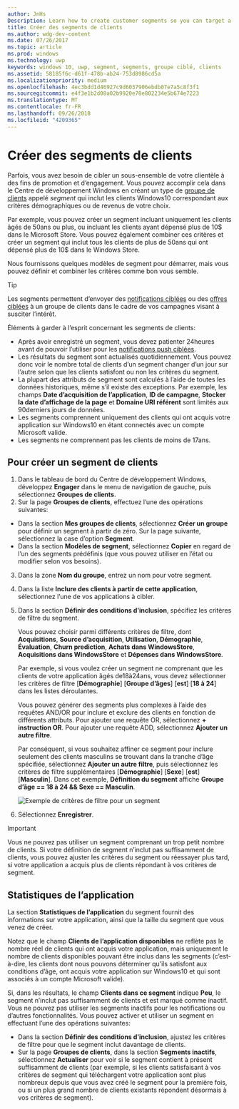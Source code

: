 ```yaml
---
author: JnHs
Description: Learn how to create customer segments so you can target a subset of your customer base for promotional or engagement purposes.
title: Créer des segments de clients
ms.author: wdg-dev-content
ms.date: 07/26/2017
ms.topic: article
ms.prod: windows
ms.technology: uwp
keywords: windows 10, uwp, segment, segments, groupe ciblé, clients
ms.assetid: 58185f6c-d61f-478b-ab24-753d8986cd5a
ms.localizationpriority: medium
ms.openlocfilehash: 4ec3bdd1d46927c9d6037906ebdb07e7a5c8f3f1
ms.sourcegitcommit: e4f3e1b2d08a02b9920e78e802234e5b674e7223
ms.translationtype: MT
ms.contentlocale: fr-FR
ms.lasthandoff: 09/26/2018
ms.locfileid: "4209365"
---
```

# <a name="create-customer-segments"></a>Créer des segments de clients

Parfois, vous avez besoin de cibler un sous-ensemble de votre clientèle à des fins de promotion et d’engagement. Vous pouvez accomplir cela dans le Centre de développement Windows en créant un type de [groupe de clients](create-customer-groups.md) appelé *segment* qui inclut les clients Windows10 correspondant aux critères démographiques ou de revenus de votre choix.

Par exemple, vous pouvez créer un segment incluant uniquement les clients âgés de 50ans ou plus, ou incluant les clients ayant dépensé plus de 10$ dans le Microsoft Store. Vous pouvez également combiner ces critères et créer un segment qui inclut tous les clients de plus de 50ans qui ont dépensé plus de 10$ dans le Windows Store. 

Nous fournissons quelques modèles de segment pour démarrer, mais vous pouvez définir et combiner les critères comme bon vous semble.

> [!TIP]
> Les segments permettent d’envoyer des [notifications ciblées](send-push-notifications-to-your-apps-customers.md) ou des [offres ciblées](use-targeted-offers-to-maximize-engagement-and-conversions.md) à un groupe de clients dans le cadre de vos campagnes visant à susciter l’intérêt.

Éléments à garder à l’esprit concernant les segments de clients:
- Après avoir enregistré un segment, vous devez patienter 24heures avant de pouvoir l’utiliser pour les [notifications push ciblées](send-push-notifications-to-your-apps-customers.md).
- Les résultats du segment sont actualisés quotidiennement. Vous pouvez donc voir le nombre total de clients d’un segment changer d’un jour sur l’autre selon que les clients satisfont ou non les critères du segment.
- La plupart des attributs de segment sont calculés à l’aide de toutes les données historiques, même s’il existe des exceptions. Par exemple, les champs **Date d’acquisition de l’application**, **ID de campagne**, **Stocker la date d’affichage de la page** et **Domaine URI référent** sont limités aux 90derniers jours de données.
- Les segments comprennent uniquement des clients qui ont acquis votre application sur Windows10 en étant connectés avec un compte Microsoft valide. 
- Les segments ne comprennent pas les clients de moins de 17ans.

## <a name="to-create-a-customer-segment"></a>Pour créer un segment de clients

1.  Dans le tableau de bord du Centre de développement Windows, développez **Engager** dans le menu de navigation de gauche, puis sélectionnez **Groupes de clients**.
2.  Sur la page **Groupes de clients**, effectuez l’une des opérations suivantes:
 - Dans la section **Mes groupes de clients**, sélectionnez **Créer un groupe** pour définir un segment à partir de zéro. Sur la page suivante, sélectionnez la case d’option **Segment**.
 - Dans la section **Modèles de segment**, sélectionnez **Copier** en regard de l’un des segments prédéfinis (que vous pouvez utiliser en l’état ou modifier selon vos besoins).
3.  Dans la zone **Nom du groupe**, entrez un nom pour votre segment.
4.  Dans la liste **Inclure des clients à partir de cette application**, sélectionnez l’une de vos applications à cibler.
5.  Dans la section **Définir des conditions d’inclusion**, spécifiez les critères de filtre du segment.

    Vous pouvez choisir parmi différents critères de filtre, dont **Acquisitions**, **Source d’acquisition**, **Utilisation**, **Démographie**, **Évaluation**, **Churn prediction**, **Achats dans WindowsStore**, **Acquisitions dans WindowsStore** et **Dépenses dans WindowsStore**.

    Par exemple, si vous voulez créer un segment ne comprenant que les clients de votre application âgés de18à24ans, vous devez sélectionner les critères de filtre [**Démographie**] [**Groupe d’âges**] [**est**] [**18 à 24**] dans les listes déroulantes.

    Vous pouvez générer des segments plus complexes à l’aide des requêtes AND/OR pour inclure et exclure des clients en fonction de différents attributs. Pour ajouter une requête OR, sélectionnez **+ instruction OR**. Pour ajouter une requête ADD, sélectionnez **Ajouter un autre filtre**.

    Par conséquent, si vous souhaitez affiner ce segment pour inclure seulement des clients masculins se trouvant dans la tranche d’âge spécifiée, sélectionnez **Ajouter un autre filtre**, puis sélectionnez les critères de filtre supplémentaires [**Démographie**] [**Sexe**] [**est**] [**Masculin**]. Dans cet exemple, **Définition du segment** affiche **Groupe d’âge == 18 à 24 &amp;&amp; Sexe == Masculin**.

    ![Exemple de critères de filtre pour un segment](images/create-segment-inclusions.png)
6. Sélectionnez **Enregistrer**.

> [!IMPORTANT]
> Vous ne pouvez pas utiliser un segment comprenant un trop petit nombre de clients. Si votre définition de segment n’inclut pas suffisamment de clients, vous pouvez ajuster les critères du segment ou réessayer plus tard, si votre application a acquis plus de clients répondant à vos critères de segment.


## <a name="app-statistics"></a>Statistiques de l’application

La section **Statistiques de l’application** du segment fournit des informations sur votre application, ainsi que la taille du segment que vous venez de créer.

Notez que le champ **Clients de l’application disponibles** ne reflète pas le nombre réel de clients qui ont acquis votre application, mais uniquement le nombre de clients disponibles pouvant être inclus dans les segments (c’est-à-dire, les clients dont nous pouvons déterminer qu’ils satisfont aux conditions d’âge, ont acquis votre application sur Windows10 et qui sont associés à un compte Microsoft valide).

Si, dans les résultats, le champ **Clients dans ce segment** indique **Peu**, le segment n’inclut pas suffisamment de clients et est marqué comme inactif. Vous ne pouvez pas utiliser les segments inactifs pour les notifications ou d’autres fonctionnalités. Vous pouvez activer et utiliser un segment en effectuant l’une des opérations suivantes:

- Dans la section **Définir des conditions d’inclusion**, ajustez les critères de filtre pour que le segment inclut davantage de clients.
- Sur la page **Groupes de clients**, dans la section **Segments inactifs**, sélectionnez **Actualiser** pour voir si le segment contient à présent suffisamment de clients (par exemple, si les clients satisfaisant à vos critères de segment qui téléchargent votre application sont plus nombreux depuis que vous avez créé le segment pour la première fois, ou si un plus grand nombre de clients existants répondent désormais à vos critères de segment).
